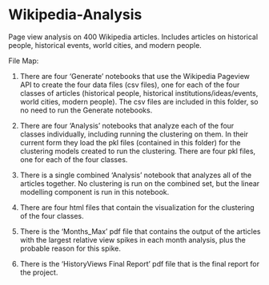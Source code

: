 # Wikipedia-Analysis
Page view analysis on 400 Wikipedia articles. Includes articles on historical people, historical events, world cities, and modern people.

File Map:

1. There are four ‘Generate’ notebooks that use the Wikipedia Pageview API to create the four data 
files (csv files), one for each of the four classes of articles (historical people, historical 
institutions/ideas/events, world cities, modern people). The csv files are included in this folder, so no 
need to run the Generate notebooks.

2. There are four ‘Analysis’ notebooks that analyze each of the four classes individually, including 
running the clustering on them. In their current form they load the pkl files (contained in this folder) for
the clustering models created to run the clustering. There are four pkl files, one for each of the four 
classes.

3. There is a single combined ‘Analysis’ notebook that analyzes all of the articles together. No 
clustering is run on the combined set, but the linear modelling component is run in this notebook.

4. There are four html files that contain the visualization for the clustering of the four classes.

5. There is the ‘Months_Max’ pdf file that contains the output of the articles with the largest relative 
view spikes in each month analysis, plus the probable reason for this spike.

6. There is the ‘HistoryViews Final Report’ pdf file that is the final report for the project.
